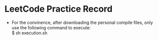 # LeetCode Practice Record

* For the convinence, after downloading the personal compile files, only use the following command to execute:  
$ sh execution.sh
